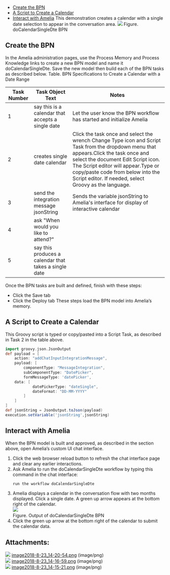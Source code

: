 -   [Create the BPN](#CreateaCalendarwithSingleDate-CreatetheBPN)
-   [A Script to Create a Calendar](#CreateaCalendarwithSingleDate-AScripttoCreateaCalendar)
-   [Interact with Amelia](#CreateaCalendarwithSingleDate-InteractwithAmelia)
This demonstration creates a calendar with a single date selection to appear in the conversation area.
![](attachments/11939957/11939958.png)
Figure. doCalendarSingleDte BPN
## Create the BPN
In the Amelia administration pages, use the Process Memory and Process Knowledge links to create a new BPN model and name it doCalendarSingleDte. Save the new model then build each of the BPN tasks as described below.
Table. BPN Specifications to Create a Calendar with a Date Range

| Task Number | Task Object Text | Notes |
| ----|----|----|
| 1 | say this is a calendar that accepts a single date | Let the user know the BPN workflow has started and initialize Amelia |
| 2 | creates single date calendar | Click the task once and select the wrench Change Type icon and Script Task from the dropdown menu that appears.Click the task once and select the document Edit Script icon. The Script editor will appear.Type or copy/paste code from below into the Script editor. If needed, select Groovy as the language. |
| 3 | send the integration message jsonString | Sends the variable jsonString to Amelia's interface for display of interactive calendar |
| 4 | ask "When would you like to attend?" |  |
| 5 | say this produces a calendar that takes a single date |  |

Once the BPN tasks are built and defined, finish with these steps:
-   Click the Save tab
-   Click the Deploy tab
These steps load the BPN model into Amelia’s memory.
## A Script to Create a Calendar
This Groovy script is typed or copy/pasted into a Script Task, as described in Task 2 in the table above.
``` groovy
import groovy.json.JsonOutput
def payload = [
    action: "addChatInputIntegrationMessage",
    payload: [
        componentType: "MessageIntegration",
        subComponentType: "DatePicker",
        formMessageType: 'datePicker',
    data: [
            datePickerType: "dateSingle",
            dateFormat: "DD-MM-YYYY"
        ]
    ]
]
def jsonString = JsonOutput.toJson(payload)
execution.setVariable('jsonString',jsonString)
```
## Interact with Amelia
When the BPN model is built and approved, as described in the section above, open Amelia’s custom UI chat interface.
1.  Click the web browser reload button to refresh the chat interface page and clear any earlier interactions.
2.  Ask Amelia to run the doCalendarSingleDte workflow by typing this command in the chat interface:
    ``` groovy
    run the workflow doCalendarSingleDte
    ```
3.  Amelia displays a calendar in the conversation flow with two months displayed. Click a single date. A green up arrow appears at the bottom right of the calendar.  
    ![](attachments/11939957/11939959.png)  
    Figure. Output of doCalendarSingleDte BPN  
4.  Click the green up arrow at the bottom right of the calendar to submit the calendar data.
## Attachments:
![](images/icons/bullet_blue.gif) [image2018-8-23_14-20-54.png](attachments/11939957/11939958.png) (image/png)  
![](images/icons/bullet_blue.gif) [image2018-8-23_14-16-59.png](attachments/11939957/11939959.png) (image/png)  
![](images/icons/bullet_blue.gif) [image2018-8-23_14-15-21.png](attachments/11939957/11939960.png) (image/png)  
